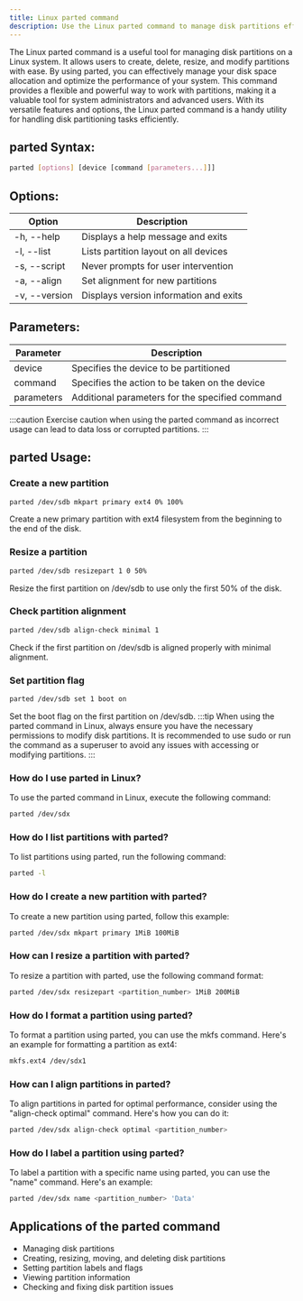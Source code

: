 ```yaml
---
title: Linux parted command
description: Use the Linux parted command to manage disk partitions efficiently. Learn how to create, delete, resize, and modify partitions on your system.
---
```


The Linux parted command is a useful tool for managing disk partitions on a Linux system. It allows users to create, delete, resize, and modify partitions with ease. By using parted, you can effectively manage your disk space allocation and optimize the performance of your system. This command provides a flexible and powerful way to work with partitions, making it a valuable tool for system administrators and advanced users. With its versatile features and options, the Linux parted command is a handy utility for handling disk partitioning tasks efficiently.
## parted Syntax:
```bash
parted [options] [device [command [parameters...]]]
```

## Options:
| Option           | Description                                |
|------------------|--------------------------------------------|
| -h, --help       | Displays a help message and exits          |
| -l, --list       | Lists partition layout on all devices      |
| -s, --script     | Never prompts for user intervention         |
| -a, --align      | Set alignment for new partitions           |
| -v, --version    | Displays version information and exits     |

## Parameters:
| Parameter | Description                                 |
|-----------|---------------------------------------------|
| device    | Specifies the device to be partitioned      |
| command   | Specifies the action to be taken on the device |
| parameters| Additional parameters for the specified command |

:::caution
Exercise caution when using the parted command as incorrect usage can lead to data loss or corrupted partitions.
:::
## parted Usage:
### Create a new partition
```bash
parted /dev/sdb mkpart primary ext4 0% 100%
```
Create a new primary partition with ext4 filesystem from the beginning to the end of the disk.

### Resize a partition
```bash
parted /dev/sdb resizepart 1 0 50%
```
Resize the first partition on /dev/sdb to use only the first 50% of the disk.

### Check partition alignment
```bash
parted /dev/sdb align-check minimal 1
```
Check if the first partition on /dev/sdb is aligned properly with minimal alignment.

### Set partition flag
```bash
parted /dev/sdb set 1 boot on
```
Set the boot flag on the first partition on /dev/sdb.
:::tip
When using the parted command in Linux, always ensure you have the necessary permissions to modify disk partitions. It is recommended to use sudo or run the command as a superuser to avoid any issues with accessing or modifying partitions.
:::

### How do I use parted in Linux?
To use the parted command in Linux, execute the following command:
```bash
parted /dev/sdx
```

### How do I list partitions with parted?
To list partitions using parted, run the following command:
```bash
parted -l
```

### How do I create a new partition with parted?
To create a new partition using parted, follow this example:
```bash
parted /dev/sdx mkpart primary 1MiB 100MiB
```

### How can I resize a partition with parted?
To resize a partition with parted, use the following command format:
```bash
parted /dev/sdx resizepart <partition_number> 1MiB 200MiB
```

### How do I format a partition using parted?
To format a partition using parted, you can use the mkfs command. Here's an example for formatting a partition as ext4:
```bash
mkfs.ext4 /dev/sdx1
```

### How can I align partitions in parted?
To align partitions in parted for optimal performance, consider using the "align-check optimal" command. Here's how you can do it:
```bash
parted /dev/sdx align-check optimal <partition_number>
```

### How do I label a partition using parted?
To label a partition with a specific name using parted, you can use the "name" command. Here's an example:
```bash
parted /dev/sdx name <partition_number> 'Data'
```

## Applications of the parted command

- Managing disk partitions
- Creating, resizing, moving, and deleting disk partitions
- Setting partition labels and flags
- Viewing partition information
- Checking and fixing disk partition issues
